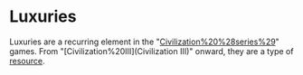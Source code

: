 # Luxuries

Luxuries are a recurring element in the "[Civilization%20%28series%29](Civilization)" games. From "[Civilization%20III](Civilization III)" onward, they are a type of [resource](resource).